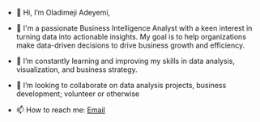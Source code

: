 - 👋 Hi, I’m Oladimeji Adeyemi,

- 👀  I'm a passionate Business Intelligence Analyst with a keen interest in turning data into actionable insights.
    My goal is to help organizations make data-driven decisions to drive business growth and efficiency.
  
- 🌱  I’m constantly learning and improving my skills in data analysis, visualization, and business strategy.

- 💞️ I’m looking to collaborate on data analysis projects, business development; volunteer or otherwise

- 📫 How to reach me: [Email](oladimejiadeyemi17@gmail.com)


<!---
OladimejiA17/OladimejiA17 is a ✨ special ✨ repository because its `README.md` (this file) appears on your GitHub profile.
You can click the Preview link to take a look at your changes.
--->
